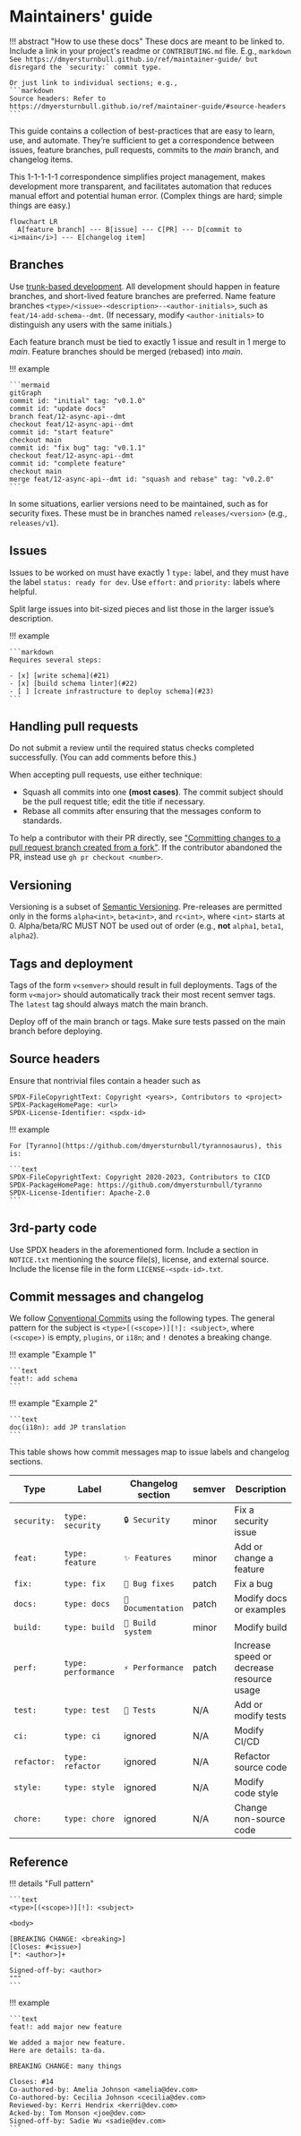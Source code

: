 # Maintainers' guide

!!! abstract "How to use these docs"
    These docs are meant to be linked to.
    Include a link in your project's readme or `CONTRIBUTING.md` file.
    E.g.,
    ```markdown
    See https://dmyersturnbull.github.io/ref/maintainer-guide/
    but disregard the `security:` commit type.
    ```

    Or just link to individual sections; e.g.,
    ```markdown
    Source headers: Refer to https://dmyersturnbull.github.io/ref/maintainer-guide/#source-headers
    ```

This guide contains a collection of best-practices that are easy to learn, use, and automate.
They’re sufficient to get a correspondence between
issues, feature branches, pull requests, commits to the <i>main</i> branch, and changelog items.

This 1-1-1-1-1 correspondence simplifies project management, makes development more transparent,
and facilitates automation that reduces manual effort and potential human error.
(Complex things are hard; simple things are easy.)

```mermaid
flowchart LR
  A[feature branch] --- B[issue] --- C[PR] --- D[commit to <i>main</i>] --- E[changelog item]
```

## Branches

Use
[trunk-based development](https://www.atlassian.com/continuous-delivery/continuous-integration/trunk-based-development).
All development should happen in feature branches, and short-lived feature branches are preferred.
Name feature branches `<type>/<issue>-<description>--<author-initials>`, such as `feat/14-add-schema--dmt`.
(If necessary, modify `<author-initials>` to distinguish any users with the same initials.)

Each feature branch must be tied to exactly 1 issue and result in 1 merge to <i>main</i>.
Feature branches should be merged (rebased) into <i>main</i>.

!!! example

    ```mermaid
    gitGraph
    commit id: "initial" tag: "v0.1.0"
    commit id: "update docs"
    branch feat/12-async-api--dmt
    checkout feat/12-async-api--dmt
    commit id: "start feature"
    checkout main
    commit id: "fix bug" tag: "v0.1.1"
    checkout feat/12-async-api--dmt
    commit id: "complete feature"
    checkout main
    merge feat/12-async-api--dmt id: "squash and rebase" tag: "v0.2.0"
    ```

In some situations, earlier versions need to be maintained, such as for security fixes.
These must be in branches named `releases/<version>` (e.g., `releases/v1`).

## Issues

Issues to be worked on must have exactly 1 `type:` label, and they must have the label `status: ready for dev`.
Use `effort:` and `priority:` labels where helpful.

Split large issues into bit-sized pieces and list those in the larger issue’s description.

!!! example

    ```markdown
    Requires several steps:

    - [x] [write schema](#21)
    - [x] [build schema linter](#22)
    - [ ] [create infrastructure to deploy schema](#23)
    ```

## Handling pull requests

Do not submit a review until the required status checks completed successfully.
(You can add comments before this.)

When accepting pull requests, use either technique:

- Squash all commits into one **(most cases)**.
  The commit subject should be the pull request title; edit the title if necessary.
- Rebase all commits after ensuring that the messages conform to standards.

To help a contributor with their PR directly, see
["Committing changes to a pull request branch created from a fork"](https://docs.github.com/en/pull-requests/collaborating-with-pull-requests/proposing-changes-to-your-work-with-pull-requests/committing-changes-to-a-pull-request-branch-created-from-a-fork).
If the contributor abandoned the PR, instead use `gh pr checkout <number>`.

## Versioning

Versioning is a subset of [Semantic Versioning](https://semver.org/spec/v2.0.0.html).
Pre-releases are permitted only in the forms `alpha<int>`, `beta<int>`, and `rc<int>`,
where `<int>` starts at 0. Alpha/beta/RC MUST NOT be used out of order (e.g., **not** `alpha1`, `beta1`, `alpha2`).

## Tags and deployment

Tags of the form `v<semver>` should result in full deployments.
Tags of the form `v<major>` should automatically track their most recent semver tags.
The `latest` tag should always match the main branch.

Deploy off of the main branch or tags.
Make sure tests passed on the main branch before deploying.

## Source headers

Ensure that nontrivial files contain a header such as

```text
SPDX-FileCopyrightText: Copyright <years>, Contributors to <project>
SPDX-PackageHomePage: <url>
SPDX-License-Identifier: <spdx-id>
```

!!! example

    For [Tyranno](https://github.com/dmyersturnbull/tyrannosaurus), this is:

    ```text
    SPDX-FileCopyrightText: Copyright 2020-2023, Contributors to CICD
    SPDX-PackageHomePage: https://github.com/dmyersturnbull/tyranno
    SPDX-License-Identifier: Apache-2.0
    ```

## 3rd-party code

Use SPDX headers in the aforementioned form.
Include a section in `NOTICE.txt` mentioning the source file(s), license, and external source.
Include the license file in the form `LICENSE-<spdx-id>.txt`.

## Commit messages and changelog

We follow [Conventional Commits](https://www.conventionalcommits.org/) using the following types.
The general pattern for the subject is `<type>[(<scope>)][!]: <subject>`,
where `(<scope>)` is empty, `plugins`, or `i18n`; and `!` denotes a breaking change.

!!! example "Example 1"

    ```text
    feat!: add schema
    ```

!!! example "Example 2"

    ```text
    doc(i18n): add JP translation
    ```

This table shows how commit messages map to issue labels and changelog sections.

| Type        | Label               | Changelog section  | semver | Description                               |
|-------------|---------------------|--------------------|--------|-------------------------------------------|
| `security:` | `type: security`    | `🔒 Security`      | minor  | Fix a security issue                      |
| `feat:`     | `type: feature`     | `✨ Features`       | minor  | Add or change a feature                   |
| `fix:`      | `type: fix`         | `🐛 Bug fixes`     | patch  | Fix a bug                                 |
| `docs:`     | `type: docs`        | `📝 Documentation` | patch  | Modify docs or examples                   |
| `build:`    | `type: build`       | `🔧 Build system`  | minor  | Modify build                              |
| `perf:`     | `type: performance` | `⚡️ Performance`   | patch  | Increase speed or decrease resource usage |
| `test:`     | `type: test`        | `🚨 Tests`         | N/A    | Add or modify tests                       |
| `ci:`       | `type: ci`          | ignored            | N/A    | Modify CI/CD                              |
| `refactor:` | `type: refactor`    | ignored            | N/A    | Refactor source code                      |
| `style:`    | `type: style`       | ignored            | N/A    | Modify code style                         |
| `chore:`    | `type: chore`       | ignored            | N/A    | Change non-source code                    |

## Reference

!!! details "Full pattern"

    ```text
    <type>[(<scope>)][!]: <subject>

    <body>

    [BREAKING CHANGE: <breaking>]
    [Closes: #<issue>]
    [*: <author>]+

    Signed-off-by: <author>
    """
    ```

!!! example

    ```text
    feat!: add major new feature

    We added a major new feature.
    Here are details: ta-da.

    BREAKING CHANGE: many things

    Closes: #14
    Co-authored-by: Amelia Johnson <amelia@dev.com>
    Co-authored-by: Cecilia Johnson <cecilia@dev.com>
    Reviewed-by: Kerri Hendrix <kerri@dev.com>
    Acked-by: Tom Monson <joe@dev.com>
    Signed-off-by: Sadie Wu <sadie@dev.com>
    ```
